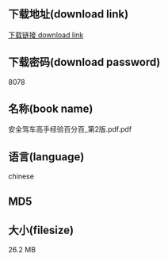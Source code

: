 ## 下载地址(download link)
[下载链接 download link](https://tutu365.netlify.app/?s=%E5%AE%89%E5%85%A8%E9%A9%BE%E8%BD%A6%E9%AB%98%E6%89%8B%E7%BB%8F%E9%AA%8C%E7%99%BE%E5%88%86%E7%99%BE_%E7%AC%AC2%E7%89%88.pdf)

## 下载密码(download password)
8078

## 名称(book name)
安全驾车高手经验百分百_第2版.pdf.pdf

## 语言(language)
chinese

## MD5


## 大小(filesize)
26.2 MB
